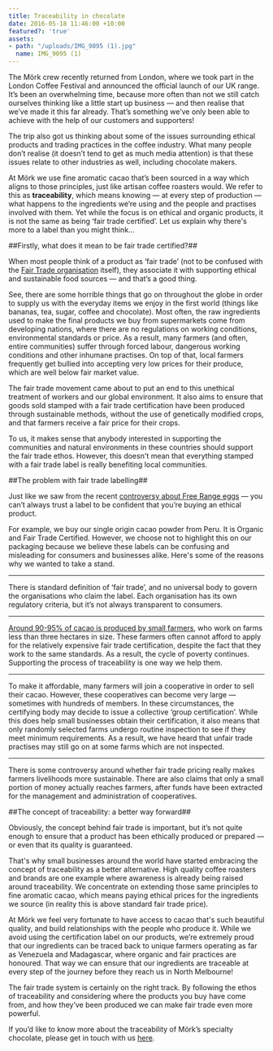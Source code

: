 ```yaml
---
title: Traceability in chocolate
date: 2016-05-18 11:46:00 +10:00
featured?: 'true'
assets:
- path: "/uploads/IMG_9095 (1).jpg"
  name: IMG_9095 (1)
---
```


The Mörk crew recently returned from London, where we took part in the London Coffee Festival and announced the official launch of our UK range. It’s been an overwhelming time, because more often than not we still catch ourselves thinking like a little start up business ― and then realise that we’ve made it this far already. That’s something we’ve only been able to achieve with the help of our customers and supporters!  


The trip also got us thinking about some of the issues surrounding ethical products and trading practices in the coffee industry. What many people don’t realise (it doesn’t tend to get as much media attention) is that these issues relate to other industries as well, including chocolate makers. 

At Mörk we use fine aromatic cacao that’s been sourced in a way which aligns to those principles, just like artisan coffee roasters would.  We refer to this as **traceability**, which means knowing ― at every step of production ― what happens to the ingredients we’re using and the people and practises involved with them. Yet while the focus is on ethical and organic products, it is not the same as being ‘fair trade certified’. Let us explain why there's more to a label than you might think...

##Firstly, what does it mean to be fair trade certified?##

When most people think of a product as ‘fair trade’ (not to be confused with the [Fair Trade organisation](http://fairtrade.com.au) itself), they associate it with supporting ethical and sustainable food sources ― and that’s a good thing. 

See, there are some horrible things that go on throughout the globe in order to supply us with the everyday items we enjoy in the first world (things like bananas, tea, sugar, coffee and chocolate). Most often, the raw ingredients used to make the final products we buy from supermarkets come from developing nations, where there are no regulations on working conditions, environmental standards or price. As a result, many farmers (and often, entire communities) suffer through forced labour, dangerous working conditions and other inhumane practises. On top of that, local farmers frequently get bullied into accepting very low prices for their produce, which are well below fair market value.

The fair trade movement came about to put an end to this unethical treatment of workers and our global environment. It also aims to ensure that goods sold stamped with a fair trade certification have been produced through sustainable methods, without the use of genetically modified crops, and that farmers receive a fair price for their crops. 

To us, it makes sense that anybody interested in supporting the communities and natural environments in these countries should support the fair trade ethos. However, this doesn't mean that everything stamped with a fair trade label is really benefiting local communities.

##The problem with fair trade labelling##

Just like we saw from the recent [controversy about Free Range eggs](http://www.abc.net.au/news/2016-03-31/free-range-options-unsatisfactory-choice-says/7285946) ― you can’t always trust a label to be confident that you’re buying an ethical product. 

For example, we buy our single origin cacao powder from Peru. It is Organic and Fair Trade Certified. However, we choose not to highlight this on our packaging because we believe these labels can be confusing and misleading for consumers and businesses alike. Here's some of the reasons why we wanted to take a stand. 

***
There is standard definition of ‘fair trade’, and no universal body to govern the organisations who claim the label. Each organisation has its own regulatory criteria, but it’s not always transparent to consumers. 

***
[Around 90­-95% of cacao is produced by small farmers](http://www.fao.org/fileadmin/templates/est/AAACP/westafrica/FAO_AAACP_Paper_Series_No_3_1_.pdf), who work on farms less than three hectares in size. These farmers often cannot afford to apply for the relatively expensive fair trade certification, despite the fact that they work to the same standards. As a result, the cycle of poverty continues. Supporting the process of traceability is one way we help them.

***
To make it affordable, many farmers will join a cooperative in order to sell their cacao. However, these cooperatives can become very large ― sometimes with hundreds of members. In these circumstances, the certifying body may decide to issue a collective ‘group certification’. While this does help small businesses obtain their certification, it also means that only randomly selected farms undergo routine inspection to see if they meet minimum requirements. As a result, we have heard that unfair trade practises may still go on at some farms which are not inspected.

***
There is some controversy around whether fair trade pricing really makes farmers livelihoods more sustainable. There are also claims that only a small portion of money actually reaches farmers, after funds have been extracted for the management and administration of cooperatives.

##The concept of traceability: a better way forward##

Obviously, the concept behind fair trade is important, but it’s not quite enough to ensure that a product has been ethically produced or prepared ― or even that its quality is guaranteed. 

That's why small businesses around the world have started embracing the concept of traceability as a better alternative. High quality coffee roasters and brands are one example where awareness is already being raised around traceability. We concentrate on extending those same principles to fine aromatic cacao, which means paying ethical prices for the ingredients we source (in reality this is above standard fair trade price).

At Mörk we feel very fortunate to have access to cacao that's such beautiful quality, and build relationships with the people who produce it. While we avoid using the certification label on our products, we’re extremely proud that our ingredients can be traced back to unique farmers operating as far as Venezuela and Madagascar, where organic and fair practices are honoured. That way we can ensure that our ingredients are traceable at every step of the journey before they reach us in North Melbourne!

The fair trade system is certainly on the right track. By following the ethos of traceability and considering where the products you buy have come from, and how they’ve been produced we can make fair trade even more powerful. 

If you’d like to know more about the traceability of Mörk’s specialty chocolate, please get in touch with us [here](http://morkchocolate.com.au/find-us/).
